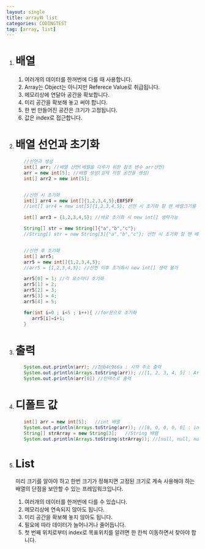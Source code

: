 ```yaml
---
layout: single
title: array와 list
categories: CODINGTEST
tag: [array, list]
---
```


1. # 배열
   1) 여러개의 데이터를 한꺼번에 다룰 때 사용합니다.   
   2) Array는 Object는 아니지만 Referece Value로 취급됩니다.   
   3) 메모리상에 연달아 공간을 확보합니다.   
   4) 미리 공간을 확보해 놓고 써야 합니다.   
   5) 한 번 만들어진 공간은 크기가 고정됩니다.   
   6) 값은 index로 접근합니다.   

1. # 배열 선언과 초기화
   ```java
      //선언과 생성
      int[] arr; //배열 선언(배열을 다루기 위한 참조 변수 arr선언)        
      arr = new int[5]; //배열 생성(실제 저장 공간을 생성)
      int[] arr2 = new int[5];


      //선언 시 초기화
      int[] arr4 = new int[]{1,2,3,4,5};E8F5FF
      //int[] arr4 = new int[5]{1,2,3,4,5}; 선언 시 초기화 할 땐 배열크기를 명시하면 error

      int[] arr3 = {1,2,3,4,5}; //바로 초기화 시 new int[] 생략가능

      String[] str = new String[]{"a","b","c"};
      //String[] str = new String[3]{"a","b","c"}; 선언 시 초기화 할 땐 배열크기를 명시하면 error


      //선언 후 초기화
      int[] arr5;
      arr5 = new int[]{1,2,3,4,5};
      //arr5 = {1,2,3,4,5}; //선언 이후 초기화시 new int[] 생략 불가

      arr5[0] = 1; //각 요소마다 초기화
      arr5[1] = 2;
      arr5[2] = 3;
      arr5[3] = 4;
      arr5[4] = 5;

      for(int i=0 ; i<5 ; i++){ //for문으로 초기화
         arr5[i]=i+1;
      }

   ```
1. # 출력
   ```java
      System.out.println(arr); //I@b4c966a : 시작 주소 출력
      System.out.println(Arrays.toString(arr)); //[1, 2, 3, 4, 5] : Arrays함수 이용
      System.out.println(arr[0]) //인덱스로 출력
   ```
1. # 디폴트 값
   ```java
      int[] arr = new int[5];   //int 배열
      System.out.println(Arrays.toString(arr)); //[0, 0, 0, 0, 0] : int형 초기값 0
      String[] strArray = new String[3];   //String 배열
      System.out.println(Arrays.toString(strArray)); //[null, null, null] : String형 초기값 null
   ```
1. # List
   미리 크기를 알아야 하고 한번 크기가 정해지면 고정된 크기로 계속 사용해야 하는 배열의 단점을 보안할 수 있는 프레임워크입니다.   
   1) 여러개의 데이터를 한꺼번에 다를 수 있습니다.   
   2) 메모리상에 연속되지 않아도 됩니다.   
   3) 미리 공간을 확보해 놓지 않아도 됩니다.   
   4) 필요에 따라 데이터가 늘어나거나 줄어듭니다.   
   5) 첫 번째 위치로부터 index로 목표위치를 알려면 한 칸씩 이동하면서 찾아야 합니다.   

